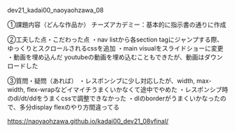 dev21_kadai00_naoyaohzawa_08

①課題内容（どんな作品か）
チーズアカデミー：基本的に指示書の通りに作成

②工夫した点・こだわった点
・nav listから各section tagにジャンプする際、ゆっくりとスクロールされるcssを追加
・main visualをスライドショーに変更
・動画を埋め込んだ youtubeの動画を埋め込むこともできたが、動画はダウンロードした

③質問・疑問（あれば）
・レスポンシブに少し対応したが、width, max-width, flex-wrapなどイマイチうまくいかなくて途中でやめた
・レスポンシブ時のdl/dt/ddをうまくcssで調整できなかった
・dlのborderがうまくいかなったので、多分display flexのやり方間違ってる

https://naoyaohzawa.github.io/kadai00_dev21_08vfinal/
